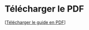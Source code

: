 # Télécharger le PDF
[[Télécharger le guide en PDF](https://github.com/donovaneHoute/IUT-Initiation_au_dev/blob/main/docs/tp01.pdf)]



